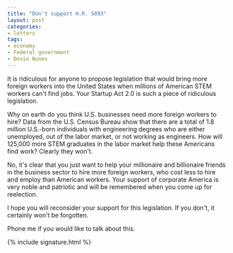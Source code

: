 ```yaml
---
title: "Don't support H.R. 5893"
layout: post
categories:
- letters
tags:
- economy
- Federal government
- Devin Nunes
---
```


It is ridiculous for anyone to propose legislation that would bring more foreign workers into the United States when millions of American STEM workers can't find jobs. Your Startup Act 2.0 is such a piece of ridiculous legislation.

Why on earth do you think U.S. businesses need more foreign workers to hire? Data from the U.S. Census Bureau show that there are a total of 1.8 million U.S.-born individuals with engineering degrees who are either unemployed, out of the labor market, or not working as engineers. How will 125,000 more STEM graduates in the labor market help these Americans find work? Clearly they won't.

No, it's clear that you just want to help your millionaire and billionaire friends in the business sector to hire more foreign workers, who cost less to hire and employ than American workers. Your support of corporate America is very noble and patriotic and will be remembered when you come up for reelection.

I hope you will reconsider your support for this legislation. If you don't, it certainly won't be forgotten.

Phone me if you would like to talk about this.

{% include signature.html %}
